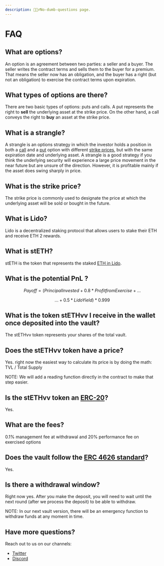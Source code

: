 ```yaml
---
description: 🙋🏽‍♂️No-dumb-questions page.
---
```


# FAQ

## What are options? <a href="#eef2" id="eef2"></a>

An option is an agreement between two parties: a seller and a buyer. The seller writes the contract terms and sells them to the buyer for a premium. That means the seller now has an obligation, and the buyer has a right (but not an obligation) to exercise the contract terms upon expiration.

## **What types of options are there?** <a href="#ec54" id="ec54"></a>

There are two basic types of options: puts and calls. A put represents the right to **sell** the underlying asset at the strike price. On the other hand, a call conveys the right to **buy** an asset at the strike price.

## What is a strangle? <a href="#e318" id="e318"></a>

A strangle is an options strategy in which the investor holds a position in both a [call](https://www.investopedia.com/terms/c/call.asp) and a [put](https://www.investopedia.com/terms/p/put.asp) option with different [strike prices](https://www.investopedia.com/terms/s/strikeprice.asp), but with the same expiration date and underlying asset. A strangle is a good strategy if you think the underlying security will experience a large price movement in the near future but are unsure of the direction. However, it is profitable mainly if the asset does swing sharply in price.

## What is the strike price? <a href="#2f53" id="2f53"></a>

The strike price is commonly used to designate the price at which the underlying asset will be sold or bought in the future.

## What is Lido?

Lido is a decentralized staking protocol that allows users to stake their ETH and receive ETH 2 rewards.

## What is stETH?

stETH is the token that represents the staked [ETH in Lido](https://help.lido.fi/en/articles/5230610-what-is-steth).&#x20;

## What is the potential PnL ?

$$
Payoff = (Principal Invested+0.8*Profit fromExercise + ...
$$

$$
...+0.5*LidoYield) * 0.999
$$

## What is the token stETHvv I receive in the wallet once deposited into the vault?

The stETHvv token represents your shares of the total vault.&#x20;

## Does the stETHvv token have a price?

Yes. right now the easiest way to calculate its price is by doing the math: TVL / Total Supply

NOTE: We will add a reading function directly in the contract to make that step easier.

## Is the stETHvv token an [ERC-20](https://ethereum.org/en/developers/docs/standards/tokens/erc-20/)?

Yes.&#x20;

## What are the fees?

0.1% management fee at withdrawal and 20% performance fee on exercised options

## Does the vault follow the [ERC 4626 standard](https://ethereum.org/en/developers/docs/standards/tokens/erc-4626/)?

Yes.&#x20;

## Is there a withdrawal window?

Right now yes. After you make the deposit, you will need to wait until the next round (after we process the deposit) to be able to withdraw.

NOTE: In our next vault version, there will be an emergency function to withdraw funds at any moment in time.

## Have more questions?&#x20;

Reach out to us on our channels:

* [Twitter](https://twitter.com/PodsFinance)
* [Discord](https://discord.com/invite/Qf7utym)



